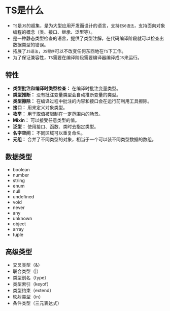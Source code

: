 # TS是什么
- `TS`是`JS`的超集，是为大型应用开发而设计的语言，支持`ES6语法`，支持面向对象编程的概念（类、接口、继承、泛型等）。
- 是一种静态类型检查的语言，提供了类型注解，在代码编译阶段就可以检查出数据类型的错误。
- 拓展了`JS语法`，`JS程序`可以不改变任何东西地在`TS`下工作。
- 为了保证兼容性，`TS`需要在编译阶段需要编译器编译成`JS`来运行。

## 特性

- **类型批注和编译时类型检查：** 在编译时批注变量类型。
- **类型推断：** 没有批注变量类型会自动推断变量的类型。
- **类型擦除：** 在编译过程中批注的内容和接口会在运行前利用工具擦除。
- **接口：** 用来定义对象类型。
- **枚举：** 用于取值被限制在一定范围内的场景。
- **Mixin：** 可以接受任意类型的值。
- **泛型：** 使用接口、函数、类时去指定类型。
- **名字空间：** 不同区域可以重复命名。
- **元组：** 合并了不同类型的对象，相当于一个可以装不同类型数据的数组。

## 数据类型

- boolean
- number
- string
- enum
- null
- undefined
- void
- never
- any
- unknown
- object
- array
- tuple

## 高级类型

- 交叉类型（&）
- 联合类型（|）
- 类型别名（type）
- 类型索引（keyof）
- 类型约束（extend）
- 映射类型（in）
- 条件类型（三元表达式）